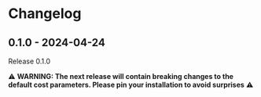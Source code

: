 # Changelog

## 0.1.0 - 2024-04-24

Release 0.1.0

⚠️ **WARNING: The next release will contain breaking changes to the default cost parameters. Please pin your installation to avoid surprises** ⚠️
